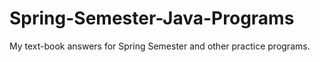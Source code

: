 # Spring-Semester-Java-Programs
My text-book answers for Spring Semester and other practice programs. 
